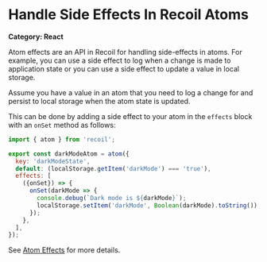 # Handle Side Effects In Recoil Atoms

__Category: React__

Atom effects are an API in Recoil for handling side-effects in atoms. For example, you can use a side effect to log when a change is made to application state or you can use a side effect to update a value in local storage.

Assume you have a value in an atom that you need to log a change for and persist to local storage when the atom state is updated. 

This can be done by adding a side effect to your atom in the `effects` block with an `onSet` method as follows:

```javascript
import { atom } from 'recoil';

export const darkModeAtom = atom({
  key: 'darkModeState',
  default: (localStorage.getItem('darkMode') === 'true'),
  effects: [
    ({onSet}) => {
      onSet(darkMode => {
        console.debug(`Dark mode is ${darkMode}`);
        localStorage.setItem('darkMode', Boolean(darkMode).toString());
      });
    },
  ],
});
```

See [Atom Effects](https://recoiljs.org/docs/guides/atom-effects/) for more details.
